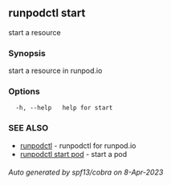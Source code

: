 ## runpodctl start

start a resource

### Synopsis

start a resource in runpod.io

### Options

```
  -h, --help   help for start
```

### SEE ALSO

* [runpodctl](runpodctl.md)	 - runpodctl for runpod.io
* [runpodctl start pod](runpodctl_start_pod.md)	 - start a pod

###### Auto generated by spf13/cobra on 8-Apr-2023
